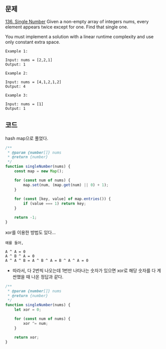 ## 문제
[136. Single Number](https://leetcode.com/problems/single-number/description/)
Given a non-empty array of integers nums, every element appears twice except for one. Find that single one.

You must implement a solution with a linear runtime complexity and use only constant extra space.

```
Example 1:

Input: nums = [2,2,1]
Output: 1
```

```
Example 2:

Input: nums = [4,1,2,1,2]
Output: 4
```

```
Example 3:

Input: nums = [1]
Output: 1
```

## 코드
hash map으로 풀었다.
```js
/**
 * @param {number[]} nums
 * @return {number}
 */
function singleNumber(nums) {
    const map = new Map();

    for (const num of nums) {
        map.set(num, (map.get(num) || 0) + 1);
    }
    
    for (const [key, value] of map.entries()) {
        if (value === 1) return key;
    }

    return -1;
}
```

xor를 이용한 방법도 있다...
```
예를 들어, 

A ^ A = 0
A ^ B ^ A = 0
A ^ A ^ B = A ^ B ^ A = B ^ A ^ A = 0
```
- 따라서, 다 2번씩 나오는데 1번만 나타나는 숫자가 있으면 xor로 해당 숫자를 다 계싼했을 때 나온 정답과 같다.

```js
/**
 * @param {number[]} nums
 * @return {number}
 */
function singleNumber(nums) {
    let xor = 0;

    for (const num of nums) {
        xor ^= num;
    }

    return xor;
}
```
